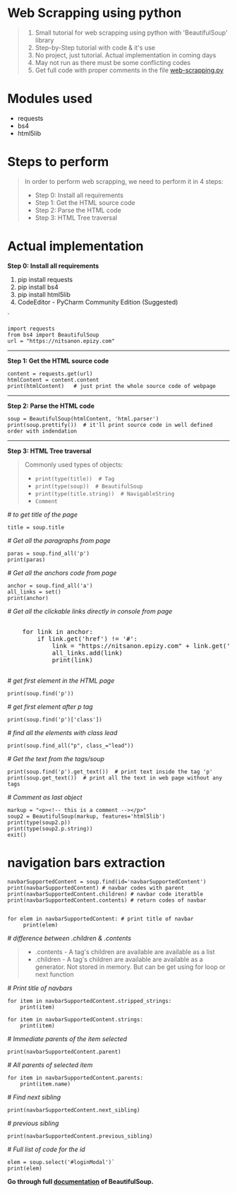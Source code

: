 # Web Scrapping using python

> 1. Small tutorial for web scrapping using python with 'BeautifulSoup' library  
> 2. Step-by-Step tutorial with code & it's use  
> 3. No project, just tutorial. Actual implementation in coming days  
> 4. May not run as there must be some conflicting codes
> 5. Get full code with proper comments in the file [web-scrapping.py](https://github.com/nitin30kumar/web-scrapping-using-python/blob/main/web-scrapping.py)

# Modules used

- requests
- bs4 
- html5lib

# Steps to perform

> In order to perform web scrapping, we need to perform it in 4 steps:  
> - Step 0: Install all requirements  
> - Step 1: Get the HTML source code  
> - Step 2: Parse the HTML code  
> - Step 3: HTML Tree traversal  

# Actual implementation  

**Step 0: Install all requirements**  

1. pip install requests  
2. pip install bs4  
3. pip install html5lib  
4. CodeEditor - PyCharm Community Edition (Suggested)   

`

    import requests  
    from bs4 import BeautifulSoup  
    url = "https://nitsanon.epizy.com"


---  
**Step 1: Get the HTML source code**  



    content = requests.get(url)  
    htmlContent = content.content  
    print(htmlContent)   # just print the whole source code of webpage



---
**Step 2: Parse the HTML code**  



    soup = BeautifulSoup(htmlContent, 'html.parser')
    print(soup.prettify())  # it'll print source code in well defined order with indendation



---  
**Step 3: HTML Tree traversal**  

> Commonly used types of objects:  
>  - `print(type(title))  # Tag`  
>  - `print(type(soup))  # BeautifulSoup`  
>  - `print(type(title.string))  # NavigableString`  
>  - `Comment`

*# to get title of the page*  

    title = soup.title

  

*# Get all the paragraphs from page*  


    paras = soup.find_all('p')
    print(paras)




*# Get all the anchors code from page*  


    anchor = soup.find_all('a')
    all_links = set()
    print(anchor)




*# Get all the clickable links directly in console from page*  
<pre>

    for link in anchor:
        if link.get('href') != '#':
            link = "https://nitsanon.epizy.com" + link.get('href')  
            all_links.add(link) 
            print(link)

</pre>  


*# get first element in the HTML page*  

    print(soup.find('p'))

*# get first element after p tag*  

    print(soup.find('p')['class'])

*# find all the elements with class lead*  

    print(soup.find_all("p", class_="lead"))


*# Get the text from the tags/soup*  


    print(soup.find('p').get_text())  # print text inside the tag 'p'
    print(soup.get_text())  # print all the text in web page without any tags



*# Comment as last object*  


    markup = "<p><!-- this is a comment --></p>"
    soup2 = BeautifulSoup(markup, features='html5lib')
    print(type(soup2.p))
    print(type(soup2.p.string))  
    exit()




# navigation bars extraction  



    navbarSupportedContent = soup.find(id='navbarSupportedContent') 
    print(navbarSupportedContent) # navbar codes with parent  
    print(navbarSupportedContent.children) # navbar code iteratble  
    print(navbarSupportedContent.contents) # return codes of navbar
    
      
    for elem in navbarSupportedContent: # print title of navbar  
         print(elem)




*# difference between .children & .contents*  
> 
> -  .contents - A tag's children are available are available as a list  
> -  .children - A tag's children are available are available as a generator. Not stored in memory. But can be get using for loop or next function  

*# Print title of navbars*  



    for item in navbarSupportedContent.stripped_strings:  
		print(item)  
    
    for item in navbarSupportedContent.strings:  
        print(item)




*# Immediate parents of the item selected*  

    print(navbarSupportedContent.parent)

  


*# All parents of selected item*  


    for item in navbarSupportedContent.parents:
		print(item.name)

 


*# Find next sibling*  

    print(navbarSupportedContent.next_sibling)

  


*# previous sibling*  

    print(navbarSupportedContent.previous_sibling)

  


*# Full list of code for the id*  


    elem = soup.select('#loginModal')`  
    print(elem)




**Go through full [documentation](https://www.crummy.com/software/BeautifulSoup/bs4/doc/) of BeautifulSoup.**  

